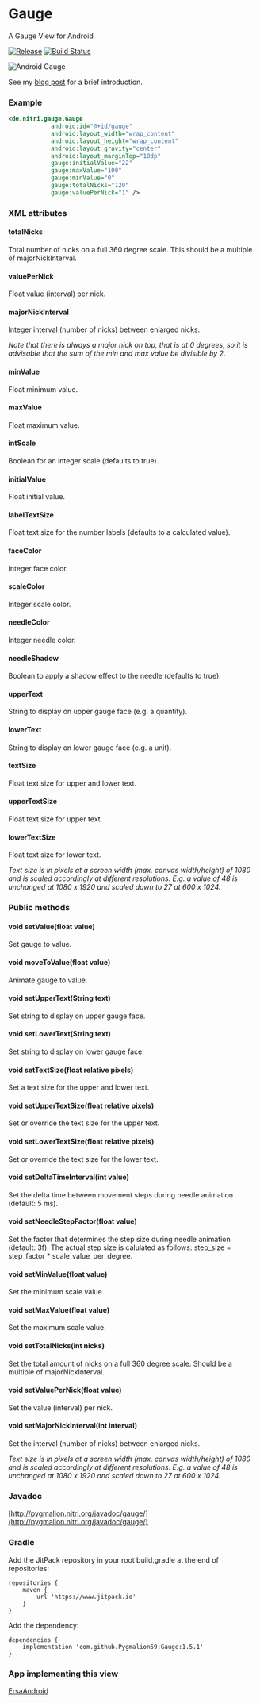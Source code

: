 # Gauge
A Gauge View for Android

[![Release](https://jitpack.io/v/Pygmalion69/Gauge.svg)](https://jitpack.io/#Pygmalion69/Gauge) [![Build Status](https://travis-ci.org/Pygmalion69/Gauge.svg?branch=master)](https://travis-ci.org/Pygmalion69/Gauge)

![Android Gauge](device-screenshot-2.png "Android Gauge")

See my [blog post](http://pygmalion.nitri.de/android-gauge-view-1039.html) for a brief introduction.

### Example

```xml
<de.nitri.gauge.Gauge
            android:id="@+id/gauge"
            android:layout_width="wrap_content"
            android:layout_height="wrap_content"
            android:layout_gravity="center"
            android:layout_marginTop="10dp"
            gauge:initialValue="22"
            gauge:maxValue="100"
            gauge:minValue="0"
            gauge:totalNicks="120"
            gauge:valuePerNick="1" />
```

### XML attributes
#### totalNicks
Total number of nicks on a full 360 degree scale. This should be a multiple of majorNickInterval.
#### valuePerNick
Float value (interval) per nick.
#### majorNickInterval
Integer interval (number of nicks) between enlarged nicks.

*Note that there is always a major nick on top, that is at 0 degrees, so
it is advisable that the sum of the min and max value be divisible by 2.*

#### minValue
Float minimum value.
#### maxValue
Float maximum value.
#### intScale
Boolean for an integer scale (defaults to true).
#### initialValue
Float initial value.
#### labelTextSize
Float text size for the number labels (defaults to a calculated value).
#### faceColor
Integer face color.
#### scaleColor
Integer scale color.
#### needleColor
Integer needle color.
#### needleShadow
Boolean to apply a shadow effect to the needle (defaults to true).
#### upperText
String to display on upper gauge face (e.g. a quantity).
#### lowerText
String to display on lower gauge face (e.g. a unit).
#### textSize
Float text size for upper and lower text.
#### upperTextSize
Float text size for upper text.
#### lowerTextSize
Float text size for lower text.

*Text size is in pixels at a screen width (max. canvas width/height) of 1080 and is scaled
accordingly at different resolutions. E.g. a value of 48 is unchanged at 1080 x 1920
and scaled down to 27 at 600 x 1024.*

### Public methods
#### void setValue(float value)
Set gauge to value.
#### void moveToValue(float value)
Animate gauge to value.
#### void setUpperText(String text)
Set string to display on upper gauge face.
#### void setLowerText(String text)
Set string to display on lower gauge face.
#### void setTextSize(float relative pixels)
Set a text size for the upper and lower text.
#### void setUpperTextSize(float relative pixels)
Set or override the text size for the upper text.
#### void setLowerTextSize(float relative pixels)
Set or override the text size for the lower text.
#### void setDeltaTimeInterval(int value)
Set the delta time between movement steps during needle animation (default: 5 ms).
#### void setNeedleStepFactor(float value)
Set the factor that determines the step size during needle animation (default: 3f).
The actual step size is calulated as follows: step_size = step_factor * scale_value_per_degree.
#### void setMinValue(float value)
Set the minimum scale value.
#### void setMaxValue(float value)
Set the maximum scale value.
####  void setTotalNicks(int nicks)
Set the total amount of nicks on a full 360 degree scale. Should be a multiple of majorNickInterval.
#### void setValuePerNick(float value)
Set the value (interval) per nick.
#### void setMajorNickInterval(int interval)
Set the interval (number of nicks) between enlarged nicks.

*Text size is in pixels at a screen width (max. canvas width/height) of 1080 and is scaled
accordingly at different resolutions. E.g. a value of 48 is unchanged at 1080 x 1920
and scaled down to 27 at 600 x 1024.*

### Javadoc
[http://pygmalion.nitri.org/javadoc/gauge/](http://pygmalion.nitri.org/javadoc/gauge/)


### Gradle

Add the JitPack repository in your root build.gradle at the end of repositories:

```
repositories {
    maven {
        url 'https://www.jitpack.io'
    }
}
```

Add the dependency:

```
dependencies {
    implementation 'com.github.Pygmalion69:Gauge:1.5.1'
}
```

### App implementing this view

[ErsaAndroid](https://github.com/Pygmalion69/ErsaAndroid)
